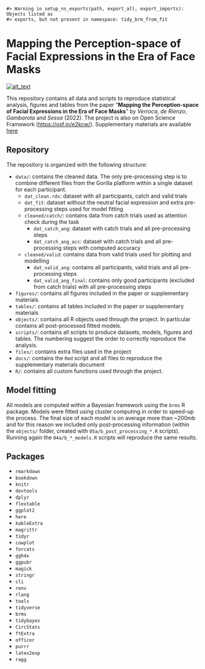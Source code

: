 
<!-- README.md is generated from README.Rmd. Please edit that file -->

    #> Warning in setup_ns_exports(path, export_all, export_imports): Objects listed as
    #> exports, but not present in namespace: tidy_brm_from_fit

# Mapping the Perception-space of Facial Expressions in the Era of Face Masks

<!-- badges: start -->

[<img alt="alt_text" src="https://img.shields.io/badge/OSF-10.17605%2FOSF.IO%2FE2KCW-blue" />](https://osf.io/e2kcw/)
<!-- badges: end -->

This repository contains all data and scripts to reproduce statistical
analysis, figures and tables from the paper “**Mapping the
Perception-space of Facial Expressions in the Era of Face Masks**” by
*Verroca*, *de Rienzo*, *Gambarota* and *Sessa* (2022). The project is
also on Open Science Framework (<https://osf.io/e2kcw/>). Supplementary
materials are available [here](files/supplementary/supplementary.pdf)

## Repository

The repository is organized with the following structure:

-   `data/`: contains the cleaned data. The only pre-processing step is
    to combine different files from the Gorilla platform within a single
    dataset for each participant.
    -   `dat_clean.rds`: dataset with all participants, catch and valid
        trials
    -   `dat_fit`: dataset without the neutral facial expression and
        extra pre-processing steps used for model fitting
    -   `cleaned/catch/`: contains data from catch trials used as
        attention check during the task
        -   `dat_catch_ang`: dataset with catch trials and all
            pre-processing steps
        -   `dat_catch_ang_acc`: dataset with catch trials and all
            pre-processing steps with computed accuracy
    -   `cleaned/valid`: contains data from valid trials used for
        plotting and modelling
        -   `dat_valid_ang`: contains all participants, valid trials and
            all pre-processing steps
        -   `dat_valid_ang_final`: contains only good participants
            (excluded from catch trials) with all pre-processing steps
-   `figures/`: contains all figures included in the paper or
    supplementary materials
-   `tables/`: contains all tables included in the paper or
    supplementary materials
-   `objects/`: contains all R objects used through the project. In
    particular contains all post-processed fitted models.
-   `scripts/`: contains all scripts to produce datasets, models,
    figures and tables. The numbering suggest the order to correctly
    reproduce the analysis.
-   `files/`: contains extra files used in the project
-   `docs/`: contains the `Rmd` script and all files to reproduce the
    supplementary materials document
-   `R/`: contains all custom functions used through the project.

## Model fitting

All models are computed within a Bayesian framework using the `brms` R
package. Models were fitted using cluster computing in order to speed-up
the process. The final size of each model is on average more than
\~200mb and for this reason we included only post-processing information
(within the `objects/` folder, created with `05a/b_post_processing_*.R`
scripts). Running again the `04a/b_*_models.R` scripts will reproduce
the same results.

## Packages

-   `rmarkdown`
-   `bookdown`
-   `knitr`
-   `devtools`
-   `dplyr`
-   `flextable`
-   `ggplot2`
-   `here`
-   `kableExtra`
-   `magrittr`
-   `tidyr`
-   `cowplot`
-   `forcats`
-   `ggh4x`
-   `ggpubr`
-   `magick`
-   `stringr`
-   `cli`
-   `renv`
-   `rlang`
-   `tools`
-   `tidyverse`
-   `brms`
-   `tidybayes`
-   `CircStats`
-   `ftExtra`
-   `officer`
-   `purrr`
-   `latex2exp`
-   `ragg`
